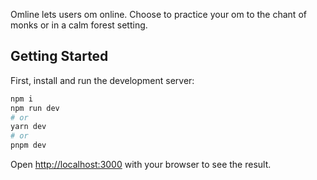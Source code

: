Omline lets users om online. Choose to practice your om to the chant of monks or in a calm forest setting.

## Getting Started

First, install and run the development server:

```bash
npm i
npm run dev
# or
yarn dev
# or
pnpm dev
```

Open [http://localhost:3000](http://localhost:3000) with your browser to see the result.
